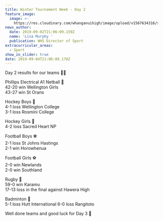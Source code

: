 ```yaml
---
title: Winter Tournament Week - Day 2
feature_image:
  image: >-
    https://res.cloudinary.com/whanganuihigh/image/upload/v1567634316/sport-page.jpg
news_author:
  date: 2019-09-02T21:06:09.159Z
  name: 'Lisa Murphy '
  publication: WHS Director of Sport
extracurricular_areas:
  - Sport
show_in_slider: true
date: 2019-09-04T21:06:09.178Z
---
```

Day 2 results for our teams 💚💛

Phillips Electrical A1 Netball 🏐\
42-20 win Wellington Girls\
43-27 win St Orans

Hockey Boys 🏑  
4-1 loss Wellington College\
3-1 loss Rosmini College

Hockey Girls 🏑  
4-2 loss Sacred Heart NP

Football Boys ⚽️  
2-1 loss St Johns Hastings  
2-1 win Horowhenua

Football Girls ⚽️  
2-0 win Newlands  
2-0 win Southland

Rugby 🏉  
59-0 win Karamu  
17-13 loss in the final against Hawera High

Badminton 🏸  
5-1 loss Hutt International 
6-0 loss Rangitoto

Well done teams and good luck for Day 3 🤗
